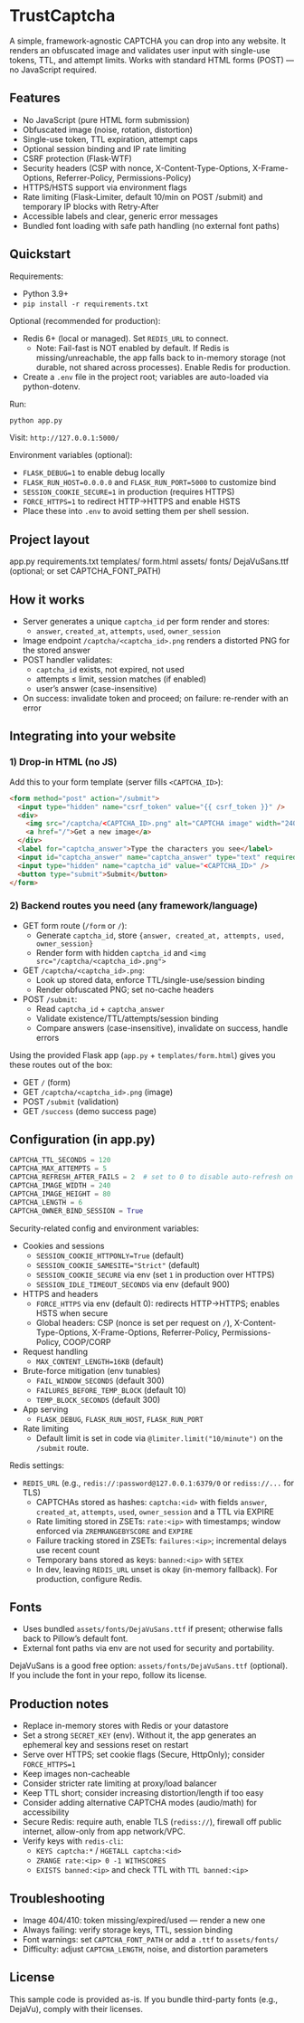 # TrustCaptcha

A simple, framework-agnostic CAPTCHA you can drop into any website. It renders an obfuscated image and validates user input with single-use tokens, TTL, and attempt limits. Works with standard HTML forms (POST) — no JavaScript required.

## Features
- No JavaScript (pure HTML form submission)
- Obfuscated image (noise, rotation, distortion)
- Single-use token, TTL expiration, attempt caps
- Optional session binding and IP rate limiting
- CSRF protection (Flask‑WTF)
- Security headers (CSP with nonce, X-Content-Type-Options, X-Frame-Options, Referrer-Policy, Permissions-Policy)
- HTTPS/HSTS support via environment flags
- Rate limiting (Flask‑Limiter, default 10/min on POST /submit) and temporary IP blocks with Retry‑After
- Accessible labels and clear, generic error messages
- Bundled font loading with safe path handling (no external font paths)

## Quickstart

Requirements:
- Python 3.9+
- `pip install -r requirements.txt`

Optional (recommended for production):
- Redis 6+ (local or managed). Set `REDIS_URL` to connect.
  - Note: Fail-fast is NOT enabled by default. If Redis is missing/unreachable, the app falls back to in-memory storage (not durable, not shared across processes). Enable Redis for production.
- Create a `.env` file in the project root; variables are auto-loaded via python-dotenv.

Run:
```bash
python app.py
```
Visit: `http://127.0.0.1:5000/`

Environment variables (optional):
- `FLASK_DEBUG=1` to enable debug locally
- `FLASK_RUN_HOST=0.0.0.0` and `FLASK_RUN_PORT=5000` to customize bind
- `SESSION_COOKIE_SECURE=1` in production (requires HTTPS)
- `FORCE_HTTPS=1` to redirect HTTP→HTTPS and enable HSTS
- Place these into `.env` to avoid setting them per shell session.

## Project layout
app.py
requirements.txt
templates/
form.html
assets/
fonts/
DejaVuSans.ttf (optional; or set CAPTCHA_FONT_PATH)


## How it works
- Server generates a unique `captcha_id` per form render and stores:
  - `answer`, `created_at`, `attempts`, `used`, `owner_session`
- Image endpoint `/captcha/<captcha_id>.png` renders a distorted PNG for the stored answer
- POST handler validates:
  - `captcha_id` exists, not expired, not used
  - attempts ≤ limit, session matches (if enabled)
  - user’s answer (case-insensitive)
- On success: invalidate token and proceed; on failure: re-render with an error

## Integrating into your website

### 1) Drop-in HTML (no JS)
Add this to your form template (server fills `<CAPTCHA_ID>`):
```html
<form method="post" action="/submit">
  <input type="hidden" name="csrf_token" value="{{ csrf_token }}" />
  <div>
    <img src="/captcha/<CAPTCHA_ID>.png" alt="CAPTCHA image" width="240" height="80" />
    <a href="/">Get a new image</a>
  </div>
  <label for="captcha_answer">Type the characters you see</label>
  <input id="captcha_answer" name="captcha_answer" type="text" required />
  <input type="hidden" name="captcha_id" value="<CAPTCHA_ID>" />
  <button type="submit">Submit</button>
</form>
```

### 2) Backend routes you need (any framework/language)
- GET form route (`/form` or `/`):
  - Generate `captcha_id`, store `{answer, created_at, attempts, used, owner_session}`
  - Render form with hidden `captcha_id` and `<img src="/captcha/<captcha_id>.png">`
- GET `/captcha/<captcha_id>.png`:
  - Look up stored data, enforce TTL/single-use/session binding
  - Render obfuscated PNG; set no-cache headers
- POST `/submit`:
  - Read `captcha_id` + `captcha_answer`
  - Validate existence/TTL/attempts/session binding
  - Compare answers (case-insensitive), invalidate on success, handle errors

Using the provided Flask app (`app.py` + `templates/form.html`) gives you these routes out of the box:
- GET `/` (form)
- GET `/captcha/<captcha_id>.png` (image)
- POST `/submit` (validation)
- GET `/success` (demo success page)

## Configuration (in app.py)
```python
CAPTCHA_TTL_SECONDS = 120
CAPTCHA_MAX_ATTEMPTS = 5
CAPTCHA_REFRESH_AFTER_FAILS = 2  # set to 0 to disable auto-refresh on repeated fails
CAPTCHA_IMAGE_WIDTH = 240
CAPTCHA_IMAGE_HEIGHT = 80
CAPTCHA_LENGTH = 6
CAPTCHA_OWNER_BIND_SESSION = True
```

Security-related config and environment variables:
- Cookies and sessions
  - `SESSION_COOKIE_HTTPONLY=True` (default)
  - `SESSION_COOKIE_SAMESITE="Strict"` (default)
  - `SESSION_COOKIE_SECURE` via env (set `1` in production over HTTPS)
  - `SESSION_IDLE_TIMEOUT_SECONDS` via env (default 900)
- HTTPS and headers
  - `FORCE_HTTPS` via env (default 0): redirects HTTP→HTTPS; enables HSTS when secure
  - Global headers: CSP (nonce is set per request on `/`), X-Content-Type-Options, X-Frame-Options, Referrer-Policy, Permissions-Policy, COOP/CORP
- Request handling
  - `MAX_CONTENT_LENGTH=16KB` (default)
- Brute-force mitigation (env tunables)
  - `FAIL_WINDOW_SECONDS` (default 300)
  - `FAILURES_BEFORE_TEMP_BLOCK` (default 10)
  - `TEMP_BLOCK_SECONDS` (default 300)
- App serving
  - `FLASK_DEBUG`, `FLASK_RUN_HOST`, `FLASK_RUN_PORT`
 - Rate limiting
   - Default limit is set in code via `@limiter.limit("10/minute")` on the `/submit` route.

Redis settings:
- `REDIS_URL` (e.g., `redis://:password@127.0.0.1:6379/0` or `rediss://...` for TLS)
  - CAPTCHAs stored as hashes: `captcha:<id>` with fields `answer`, `created_at`, `attempts`, `used`, `owner_session` and a TTL via EXPIRE
  - Rate limiting stored in ZSETs: `rate:<ip>` with timestamps; window enforced via `ZREMRANGEBYSCORE` and `EXPIRE`
  - Failure tracking stored in ZSETs: `failures:<ip>`; incremental delays use recent count
  - Temporary bans stored as keys: `banned:<ip>` with `SETEX`
  - In dev, leaving `REDIS_URL` unset is okay (in-memory fallback). For production, configure Redis.

## Fonts
- Uses bundled `assets/fonts/DejaVuSans.ttf` if present; otherwise falls back to Pillow’s default font.
- External font paths via env are not used for security and portability.

DejaVuSans is a good free option: `assets/fonts/DejaVuSans.ttf` (optional).
If you include the font in your repo, follow its license.

## Production notes
- Replace in-memory stores with Redis or your datastore
- Set a strong `SECRET_KEY` (env). Without it, the app generates an ephemeral key and sessions reset on restart
- Serve over HTTPS; set cookie flags (Secure, HttpOnly); consider `FORCE_HTTPS=1`
- Keep images non-cacheable
- Consider stricter rate limiting at proxy/load balancer
- Keep TTL short; consider increasing distortion/length if too easy
- Consider adding alternative CAPTCHA modes (audio/math) for accessibility
- Secure Redis: require auth, enable TLS (`rediss://`), firewall off public internet, allow-only from app network/VPC.
- Verify keys with `redis-cli`:
  - `KEYS captcha:*` / `HGETALL captcha:<id>`
  - `ZRANGE rate:<ip> 0 -1 WITHSCORES`
  - `EXISTS banned:<ip>` and check TTL with `TTL banned:<ip>`

## Troubleshooting
- Image 404/410: token missing/expired/used — render a new one
- Always failing: verify storage keys, TTL, session binding
- Font warnings: set `CAPTCHA_FONT_PATH` or add a `.ttf` to `assets/fonts/`
- Difficulty: adjust `CAPTCHA_LENGTH`, noise, and distortion parameters

## License
This sample code is provided as-is. If you bundle third-party fonts (e.g., DejaVu), comply with their licenses.

